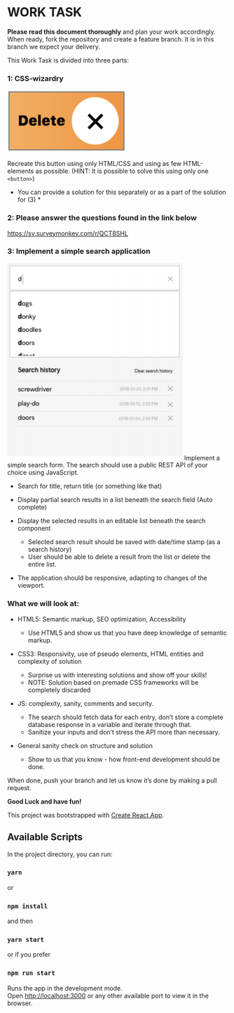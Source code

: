 # WORK TASK

**Please read this document thoroughly** and plan your work accordingly.
When ready, fork the repository and create a feature branch. It is in this branch we
expect your delivery.

This Work Task is divided into three parts:

### 1: CSS-wizardry

![alt text](https://raw.githubusercontent.com/hmfe/54321/master/button.png)

Recreate this button using only HTML/CSS and using as few HTML-elements as
possible. (HINT: It is possible to solve this using only one `<button>`)

- You can provide a solution for this separately or as a part of the solution for (3) \*

### 2: Please answer the questions found in the link below

https://sv.surveymonkey.com/r/QCT8SHL

### 3: Implement a simple search application

<img src="https://raw.githubusercontent.com/hmfe/54321/master/search.png" style="width: 400px">
Implement a simple search form. The search should use a public REST API of your
choice using JavaScript.

- Search for title, return title (or something like that)
- Display partial search results in a list beneath the search field (Auto complete)
- Display the selected results in an editable list beneath the search component

  - Selected search result should be saved with date/time stamp (as a
    search history)
  - User should be able to delete a result from the list or delete the entire
    list.

- The application should be responsive, adapting to changes of the viewport.

### What we will look at:

- HTML5: Semantic markup, SEO optimization, Accessibility

  - Use HTML5 and show us that you have deep knowledge of semantic
    markup.

- CSS3: Responsivity, use of pseudo elements, HTML entities and complexity
  of solution

  - Surprise us with interesting solutions and show off your skills!
  - NOTE: Solution based on premade CSS frameworks will be completely discarded

- JS: complexity, sanity, comments and security.

  - The search should fetch data for each entry, don’t store a complete
    database response in a variable and iterate through that.
  - Sanitize your inputs and don’t stress the API more than necessary.

- General sanity check on structure and solution
  - Show to us that you know - how front-end development should be
    done.

When done, push your branch and let us know it’s done by making a pull request.

**Good Luck and have fun!**

This project was bootstrapped with [Create React App](https://github.com/facebook/create-react-app).

## Available Scripts

In the project directory, you can run:

### `yarn`

or

### `npm install`

and then

### `yarn start`

or if you prefer

### `npm run start`

Runs the app in the development mode.<br />
Open [http://localhost:3000](http://localhost:3000) or any other available port to view it in the browser.
